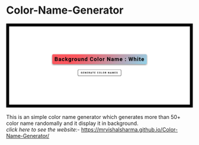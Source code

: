 # Color-Name-Generator
![](screenshort/screenshort.png)

This is an simple color name generator which generates more than 50+ color name randomally and it display it in background.<br>
<i>click here to see the website</i>:- https://mrvishalsharma.github.io/Color-Name-Generator/

